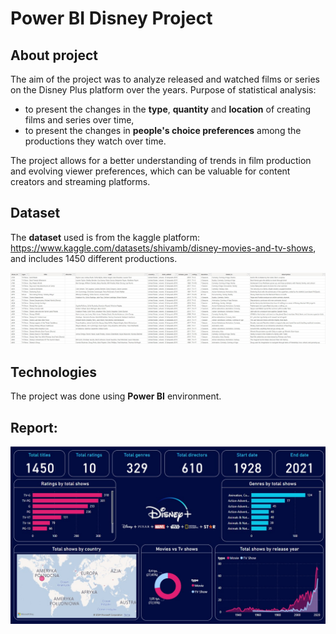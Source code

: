 # Power BI Disney Project

## About project
The aim of the project was to analyze released and watched films or series on the Disney Plus platform over the years.
Purpose of statistical analysis:
- to present the changes in the **type**, **quantity** and **location** of creating films and series over time,
- to present the changes in **people's choice preferences** among the productions they watch over time.
 
The project allows for a better understanding of trends in film production and evolving viewer preferences, which can be valuable for content creators and streaming platforms.

## Dataset
The **dataset** used is from the kaggle platform: https://www.kaggle.com/datasets/shivamb/disney-movies-and-tv-shows, and includes 1450 different productions.

![1](https://github.com/weronikaabednarz/Power-BI-Disney-Project/blob/main/images/data.jpg) 

## Technologies
The project was done using **Power BI** environment.

## Report:

![2](https://github.com/weronikaabednarz/Power-BI-Disney-Project/blob/main/images/disney_viewership_report.jpg)
